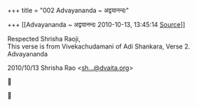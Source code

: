 +++
title = "002 Advayananda ~ अद्वयानन्दः"

+++
[[Advayananda ~ अद्वयानन्दः	2010-10-13, 13:45:14 [Source](https://groups.google.com/g/bvparishat/c/oFnnCvui0Us)]]



Respected Shrisha Raoji,  
This verse is from Vivekachudamani of Adi Shankara, Verse 2.  
Advayananda  
  

2010/10/13 Shrisha Rao \<[sh...@dvaita.org]()\>  





